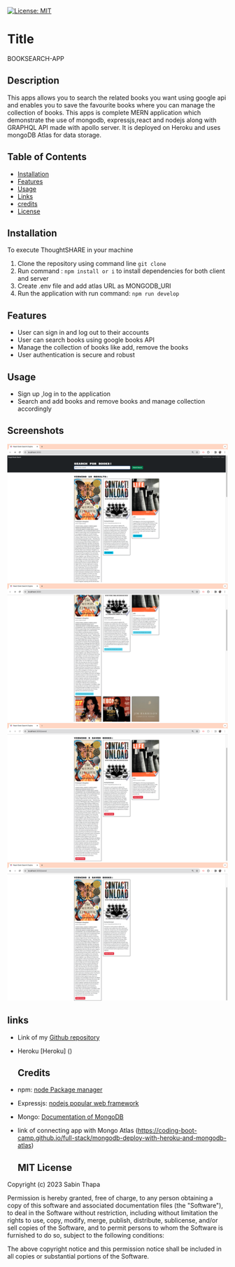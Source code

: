 
  [![License: MIT](https://img.shields.io/badge/License-MIT-yellow.svg)](https://opensource.org/licenses/MIT)

  # Title
  BOOKSEARCH-APP 
  
  ## Description
  This apps allows you to search the related books you want using google api and enables you to save the favourite books where you can manage the collection of books. This apps is complete MERN application which demonstrate the use of mongodb, expressjs,react and nodejs along with GRAPHQL API made with apollo server. It is deployed on Heroku and uses mongoDB Atlas for data storage.

 
  
  ## Table of Contents

  - [Installation](#Installation)
  - [Features](#features)
  - [Usage](#usage)
  - [Links](#links)
  - [credits](#credits)
  - [License](#license)
  
  ## Installation

  To execute ThoughtSHARE in your machine
  1. Clone the repository using command line ``git clone``
  2. Run command : ```npm install or i``` to install dependencies for both client and server
  3. Create .env file and add atlas URL as MONGODB_URI
  4. Run the application with run command: ``` npm run develop ```

  ## Features
  - User can sign in and log out to their accounts
  - User can search books using google books API
  - Manage the collection of books like add, remove the books
  - User authentication is secure and robust


 ## Usage

- Sign up ,log in to the application
- Search and add books and remove books and manage collection accordingly

 ## Screenshots

 ![search-books](./client/public/image/searchedbooks.png)
  ![saved-books](./client/public/image/savedbooks.png)
   ![seesavedbooks-books](./client/public/image/seesavedbooks.png)
    ![delete-books](./client/public/image/deletedbooks.png)


  ## links
- Link of my [Github repository](https://github.com/Sabinkthapa/BookSearchEngine.git)
- Heroku [Heroku] ()

  ## Credits
- npm: [node Package manager](https://www.npmjs.com)
- Expressjs: [nodejs popular web framework](https://expressjs.com)
- Mongo: [Documentation of MongoDB](https://www.mongodb.com/)
- link of connecting app with Mongo Atlas (https://coding-boot-camp.github.io/full-stack/mongodb-deploy-with-heroku-and-mongodb-atlas)

  ## MIT License

Copyright (c) 2023 Sabin Thapa

Permission is hereby granted, free of charge, to any person obtaining a copy
of this software and associated documentation files (the "Software"), to deal
in the Software without restriction, including without limitation the rights
to use, copy, modify, merge, publish, distribute, sublicense, and/or sell
copies of the Software, and to permit persons to whom the Software is
furnished to do so, subject to the following conditions:

The above copyright notice and this permission notice shall be included in all
copies or substantial portions of the Software.